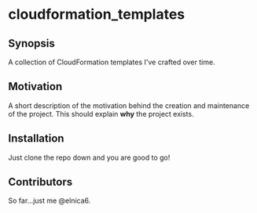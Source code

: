 # cloudformation_templates

## Synopsis

A collection of CloudFormation templates I've crafted over time. 

## Motivation

A short description of the motivation behind the creation and maintenance of the project. This should explain **why** the project exists.

## Installation

Just clone the repo down and you are good to go!


## Contributors

So far...just me @elnica6.
